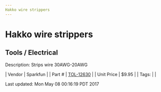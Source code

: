 ```yaml
---
Hakko wire strippers
---
```

# Hakko wire strippers
## Tools / Electrical
Description: 	Strips wire 30AWG-20AWG 

| Vendor | Sparkfun | 
| Part # | [TOL-12630](https://www.sparkfun.com/products/12630) | 
| Unit Price | $9.95 | 
| Tags: |  | 

Last updated: Mon May 08 00:16:19 PDT 2017